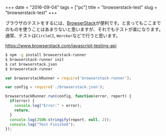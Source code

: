 +++
date = "2016-09-04"
tags =  ["pc"]
title = "browserstack-test"
slug = "browserstack-test"
+++

ブラウザのテストをするには、[BrowserStack](https://www.browserstack.com)が便利です。と言ってもここまでのものを使うことはあまりないと思いますが、それでもテストが楽になります。通常、テストは`CircleCI`, `Wercker`などで行うと思います。

https://www.browserstack.com/javascript-testing-api


```bash
$ npm -g install browserstack-runner
$ browserstack-runner init
$ cat browserstack.json
$ browserstack-runner
```

```js
var browserstackRunner = require('browserstack-runner');

var config = require('./browserstack.json');

browserstackRunner.run(config, function(error, report) {
  if(error) {
    console.log("Error:" + error);
    return;
  }
  console.log(JSON.stringify(report, null, 2));
  console.log("Test Finished");
});
```
